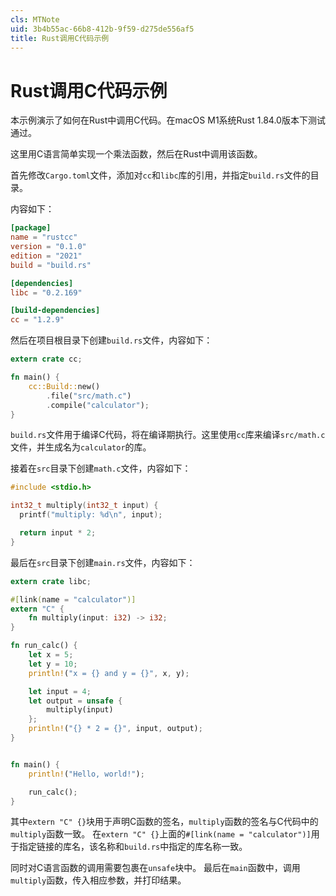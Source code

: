 ```yaml
---
cls: MTNote
uid: 3b4b55ac-66b8-412b-9f59-d275de556af5
title: Rust调用C代码示例
---
```


# Rust调用C代码示例

本示例演示了如何在Rust中调用C代码。在macOS M1系统Rust 1.84.0版本下测试通过。

这里用C语言简单实现一个乘法函数，然后在Rust中调用该函数。

首先修改`Cargo.toml`文件，添加对`cc`和`libc`库的引用，并指定`build.rs`文件的目录。

内容如下：

```toml
[package]
name = "rustcc"
version = "0.1.0"
edition = "2021"
build = "build.rs"

[dependencies]
libc = "0.2.169"

[build-dependencies]
cc = "1.2.9"
```

然后在项目根目录下创建`build.rs`文件，内容如下：

```rust
extern crate cc;

fn main() {
    cc::Build::new()
        .file("src/math.c")
        .compile("calculator");
}
```

`build.rs`文件用于编译C代码，将在编译期执行。这里使用`cc`库来编译`src/math.c`文件，并生成名为`calculator`的库。


接着在`src`目录下创建`math.c`文件，内容如下：

```c
#include <stdio.h>

int32_t multiply(int32_t input) {
  printf("multiply: %d\n", input);

  return input * 2;
}
```

最后在`src`目录下创建`main.rs`文件，内容如下：

```rust
extern crate libc;

#[link(name = "calculator")]
extern "C" {
    fn multiply(input: i32) -> i32;
}

fn run_calc() {
    let x = 5;
    let y = 10;
    println!("x = {} and y = {}", x, y);

    let input = 4;
    let output = unsafe {
        multiply(input)
    };
    println!("{} * 2 = {}", input, output);
}


fn main() {
    println!("Hello, world!");

    run_calc();
}
```

其中`extern "C" {}`块用于声明C函数的签名，`multiply`函数的签名与C代码中的`multiply`函数一致。
在`extern "C" {}`上面的`#[link(name = "calculator")]`用于指定链接的库名，该名称和`build.rs`中指定的库名称一致。

同时对C语言函数的调用需要包裹在`unsafe`块中。
最后在`main`函数中，调用`multiply`函数，传入相应参数，并打印结果。